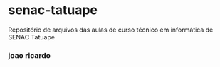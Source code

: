 # senac-tatuape
Repositório de arquivos das aulas de curso técnico em informática de SENAC Tatuapé 

### joao ricardo
